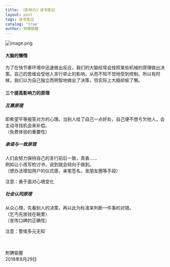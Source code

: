 ```yaml
---
title: 《影响力》读书笔记
layout: post
tags: 读书笔记
catalog: 'true'
author: 刺猬偷腥
---
```


![image.png](https://upload-images.jianshu.io/upload_images/8031739-a7b2ab0bf84f6055.png?imageMogr2/auto-orient/strip%7CimageView2/2/w/1240)

#### 大脑的懒惰

为了在快节奏环境中迅速做出反应，我们的大脑经常会按照某些机械的原理做出决策。自己的思维会受他人言行举止的影响，从而不知不觉地受到控制。所以有时候，我们以为自己独立而明智地做出了决策，但实际上大脑却偷了懒。

#### 三个提高影响力的原理

##### 互惠原理

即希望平等报答对方的心理。当别人给了自己一点好处，自己便不想亏欠他人，会主动寻找机会来补偿。
<br>
（免费体验的重要性）

##### 承诺与一致原理

人们会努力保持自己的言行前后一致，真香……<br>
例如让小孩写检讨书，说到就会倾向于做到。<br>
（想办法增加用户的仪式感，亲笔签名，发朋友圈等手段）<br>

注意：勇于面对心境变化

##### 社会认同原理

从众心理，先看别人的决策，再以此为标准来判断一件事的对错。<br>
（乞丐先放钱在碗里）<br>
（宣传口碑的正确性）<br>

注意：警惕多元无知


<br><br>
刺猬偷腥<br>
2018年8月29日

